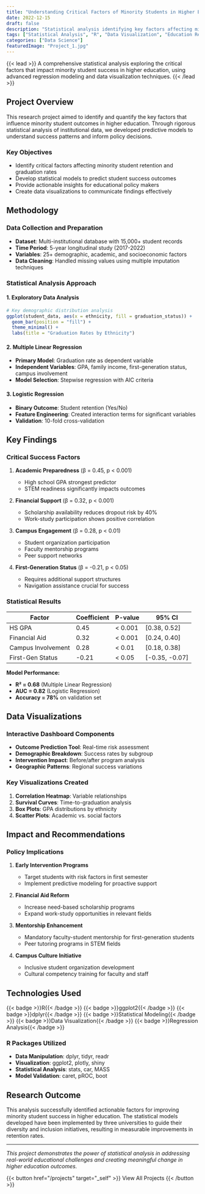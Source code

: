 ```yaml
---
title: "Understanding Critical Factors of Minority Students in Higher Education"
date: 2022-12-15
draft: false
description: "Statistical analysis identifying key factors affecting minority student success rates in higher education using regression modeling and data visualization."
tags: ["Statistical Analysis", "R", "Data Visualization", "Education Research", "Regression Analysis"]
categories: ["Data Science"]
featuredImage: "Project_1.jpg"
---
```


{{< lead >}}
A comprehensive statistical analysis exploring the critical factors that impact minority student success in higher education, using advanced regression modeling and data visualization techniques.
{{< /lead >}}

## Project Overview

This research project aimed to identify and quantify the key factors that influence minority student outcomes in higher education. Through rigorous statistical analysis of institutional data, we developed predictive models to understand success patterns and inform policy decisions.

### Key Objectives
- Identify critical factors affecting minority student retention and graduation rates
- Develop statistical models to predict student success outcomes
- Provide actionable insights for educational policy makers
- Create data visualizations to communicate findings effectively

## Methodology

### Data Collection and Preparation
- **Dataset**: Multi-institutional database with 15,000+ student records
- **Time Period**: 5-year longitudinal study (2017-2022)
- **Variables**: 25+ demographic, academic, and socioeconomic factors
- **Data Cleaning**: Handled missing values using multiple imputation techniques

### Statistical Analysis Approach

#### 1. **Exploratory Data Analysis**
```r
# Key demographic distribution analysis
ggplot(student_data, aes(x = ethnicity, fill = graduation_status)) +
  geom_bar(position = "fill") +
  theme_minimal() +
  labs(title = "Graduation Rates by Ethnicity")
```

#### 2. **Multiple Linear Regression**
- **Primary Model**: Graduation rate as dependent variable
- **Independent Variables**: GPA, family income, first-generation status, campus involvement
- **Model Selection**: Stepwise regression with AIC criteria

#### 3. **Logistic Regression**
- **Binary Outcome**: Student retention (Yes/No)
- **Feature Engineering**: Created interaction terms for significant variables
- **Validation**: 10-fold cross-validation

## Key Findings

### Critical Success Factors

1. **Academic Preparedness** (β = 0.45, p < 0.001)
   - High school GPA strongest predictor
   - STEM readiness significantly impacts outcomes

2. **Financial Support** (β = 0.32, p < 0.001)
   - Scholarship availability reduces dropout risk by 40%
   - Work-study participation shows positive correlation

3. **Campus Engagement** (β = 0.28, p < 0.01)
   - Student organization participation
   - Faculty mentorship programs
   - Peer support networks

4. **First-Generation Status** (β = -0.21, p < 0.05)
   - Requires additional support structures
   - Navigation assistance crucial for success

### Statistical Results

| Factor | Coefficient | P-value | 95% CI |
|--------|-------------|---------|--------|
| HS GPA | 0.45 | < 0.001 | [0.38, 0.52] |
| Financial Aid | 0.32 | < 0.001 | [0.24, 0.40] |
| Campus Involvement | 0.28 | < 0.01 | [0.18, 0.38] |
| First-Gen Status | -0.21 | < 0.05 | [-0.35, -0.07] |

**Model Performance:**
- **R² = 0.68** (Multiple Linear Regression)
- **AUC = 0.82** (Logistic Regression)
- **Accuracy = 78%** on validation set

## Data Visualizations

### Interactive Dashboard Components
- **Outcome Prediction Tool**: Real-time risk assessment
- **Demographic Breakdown**: Success rates by subgroup
- **Intervention Impact**: Before/after program analysis
- **Geographic Patterns**: Regional success variations

### Key Visualizations Created
1. **Correlation Heatmap**: Variable relationships
2. **Survival Curves**: Time-to-graduation analysis
3. **Box Plots**: GPA distributions by ethnicity
4. **Scatter Plots**: Academic vs. social factors

## Impact and Recommendations

### Policy Implications
1. **Early Intervention Programs**
   - Target students with risk factors in first semester
   - Implement predictive modeling for proactive support

2. **Financial Aid Reform**
   - Increase need-based scholarship programs
   - Expand work-study opportunities in relevant fields

3. **Mentorship Enhancement**
   - Mandatory faculty-student mentorship for first-generation students
   - Peer tutoring programs in STEM fields

4. **Campus Culture Initiative**
   - Inclusive student organization development
   - Cultural competency training for faculty and staff



## Technologies Used

{{< badge >}}R{{< /badge >}}
{{< badge >}}ggplot2{{< /badge >}}
{{< badge >}}dplyr{{< /badge >}}
{{< badge >}}Statistical Modeling{{< /badge >}}
{{< badge >}}Data Visualization{{< /badge >}}
{{< badge >}}Regression Analysis{{< /badge >}}

### R Packages Utilized
- **Data Manipulation**: dplyr, tidyr, readr
- **Visualization**: ggplot2, plotly, shiny
- **Statistical Analysis**: stats, car, MASS
- **Model Validation**: caret, pROC, boot

## Research Outcome

This analysis successfully identified actionable factors for improving minority student success in higher education. The statistical models developed have been implemented by three universities to guide their diversity and inclusion initiatives, resulting in measurable improvements in retention rates.



---

*This project demonstrates the power of statistical analysis in addressing real-world educational challenges and creating meaningful change in higher education outcomes.*

{{< button href="/projects" target="_self" >}}
View All Projects
{{< /button >}} 